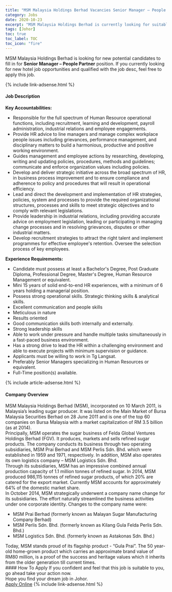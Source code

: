 ```yaml
---
title: "MSM Malaysia Holdings Berhad Vacancies Senior Manager – People Partner" 
category: Jobs 
date: 2020-10-23 
excerpt: "MSM Malaysia Holdings Berhad is currently looking for suitable person to fill in the Senior Manager – People Partner which positioned at Johor" 
tags: [Johor] 
toc: true 
toc_label: TOC 
toc_icon: "fire" 
--- 
```


<p>MSM Malaysia Holdings Berhad is looking for new potential candidates to fill in for <b>Senior Manager – People Partner</b> position. If you currently looking for new hotel job opportunities and qualified with the job desc, feel free to apply this job.
</p>{% include link-adsense.html %} 
<div><div><h4>Job Description</h4></div><div><div><span><div><div><strong>Key Accountabilities:</strong></div><ul><li>Responsible for the full spectrum of Human Resource operational functions, including recruitment, learning and development, payroll administration, industrial relations and employee engagements.</li><li><div>Provide HR advice to line managers and manage complex workplace people issues including grievances, performance management, and disciplinary matters to build a harmonious, productive and positive working environment.</div></li><li><div>Guides management and employee actions by researching, developing, writing and updating policies, procedures, methods and guidelines; communicate and enforce organization values including policies.</div></li><li><div>Develop and deliver strategic initiative across the broad spectrum of HR, in business process improvement and to ensure compliance and adherence to policy and procedures that will result in operational efficiency.</div></li><li><div>Lead and direct the development and implementation of HR strategies, policies, system and processes to provide the required organizational structures, processes and skills to meet strategic objectives and to comply with relevant legislations.</div></li><li><div>Provide leadership in industrial relations, including providing accurate advice on employment legislation, leading or participating in managing change processes and in resolving grievances, disputes or other industrial matters.</div></li><li><div>Develop recruitment strategies to attract the right talent and implement programmes for effective employee's retention. Oversee the selection process of key employees.</div></li></ul><div><strong>Experience Requirements:</strong></div><ul><li>Candidate must possess at least a Bachelor's Degree, Post Graduate Diploma, Professional Degree, Master's Degree, Human Resource Management or equivalent.</li><li>Mini 15 years of solid end-to-end HR experiences, with a minimum of 6 years holding a managerial position.</li><li>Possess strong operational skills. Strategic thinking skills &amp; analytical skills.</li><li>Excellent communication and people skills</li><li>Meticulous in nature</li><li>Results oriented</li><li>Good communication skills both internally and externally.</li><li>Strong leadership skills</li><li>Able to work under pressure and handle multiple tasks simultaneously in a fast-paced business environment.</li><li>Has a strong drive to lead the HR within a challenging environment and able to execute projects with minimum supervision or guidance.</li><li>Applicants must be willing to work in Tg Langsat.</li><li>Preferably Senior Managers specializing in Human Resources or equivalent.</li><li>Full-Time position(s) available.</li></ul></div></span></div></div></div> 
{% include article-adsense.html %} 
<div><div><h4>Company Overview</h4></div><div><div><span><div><div>
	MSM Malaysia Holdings Berhad (MSM), incorporated on 10 March 2011, is Malaysia&#8217;s leading sugar producer. It was listed on the Main Market of Bursa Malaysia Securities Berhad on 28 June 2011 and is one of the top 60 companies on Bursa Malaysia with a market capitalization of RM 3.5 billion (as at 2014).</div>
<div>
	Principally, MSM operates the sugar business of Felda Global Ventures Holdings Berhad (FGV). It produces, markets and sells refined sugar products. The company conducts its business through two operating subsidiaries, MSM Prai Berhad and MSM Perlis Sdn. Bhd. which were established in 1959 and 1971, respectively. In addition, MSM also operates its own logistics company &#8211; MSM Logistics Sdn. Bhd.</div>
<div>
	Through its subsidiaries, MSM has an impressive combined annual production capacity of 1.1 million tonnes of refined sugar. In 2014, MSM produced 986,115 tonnes of refined sugar products, of which 20% are catered for the export market. Currently MSM accounts for approximately 64% of the domestic market share.</div>
<div>
	In October 2014, MSM strategically underwent a company name change for its subsidiaries. The effort naturally streamlined the business activities under one corporate identity. Changes to the company name were:</div>
<ul>
<li>
		MSM Prai Berhad (formerly known as Malayan Sugar Manufacturing Company Berhad)</li>
<li>
		MSM Perlis Sdn. Bhd. (formerly known as Kilang Gula Felda Perlis Sdn. Bhd.)</li>
<li>
		MSM Logistics Sdn. Bhd. (formerly known as Astakonas Sdn. Bhd.)</li>
</ul>
<div>
	Today, MSM stands proud of its flagship product - &#8220;Gula Prai&#8221;. The 50 year-old home-grown product which carries an approximate brand value of RM80 million, is a proof of the success and heritage values which it inherits from the older generation till current times.</div></div></span></div></div></div> 
#### How To Apply 
If you confident and feel that this job is suitable to you, go ahead take your action now. <br/> 
Hope you find your dream job in Johor. <br/> 
<a href="https://www.jobstreet.com.my/en/job/senior-manager-people-partner-4410624?jobId=jobstreet-my-job-4410624" class="btn btn--info" target="_blank" rel="nofollow noopenner">Apply Online</a> 
{% include link-adsense.html %} 